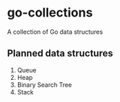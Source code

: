 # go-collections

A collection of Go data structures

## Planned data structures

1. Queue
2. Heap
3. Binary Search Tree
4. Stack
